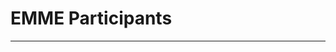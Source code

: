# EMME Participants
---

<Template>

## Name 

*Position Title*

+ email:
+ about me:

<replace your number with your info given the template>

1. 

2. 
## Mario Muscarella 
Assistant Professor

email: memuscarella@alaska.edu


3.
**Tracie** 

4. Taylor 

5. ##Ariane Peralta 

6. 

7. 

8. Grant Wright
Hello World, interests include toxicology, emerging contaminants, environmental policy, etc.

9. Kodi Haughn
email: khaughn@alaska.edu

10. 

11. 

12. Jasper

13. 

14. 

15. 

16. 

17. 

18. 

19. 

20. 





